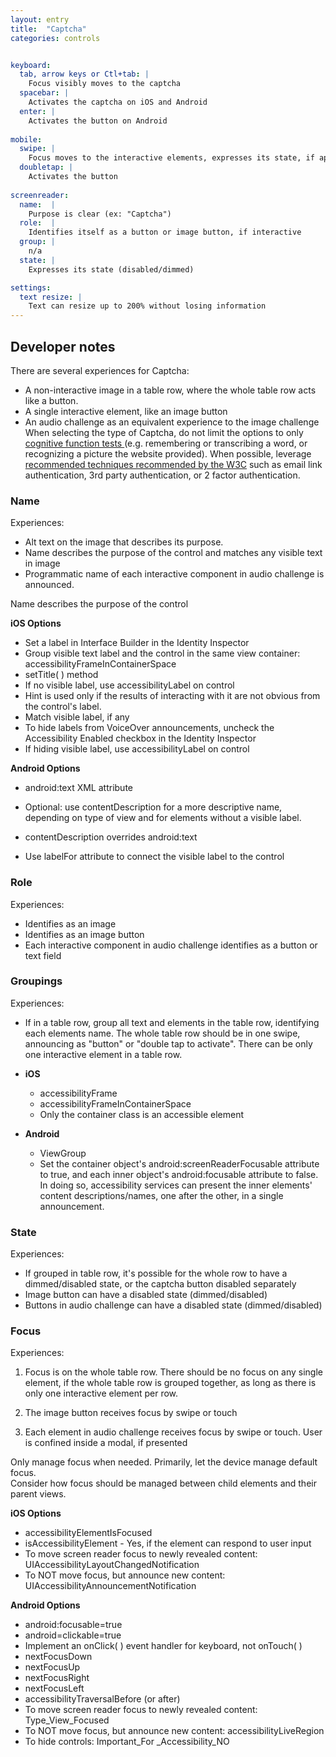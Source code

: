 ```yaml
---
layout: entry
title:  "Captcha"
categories: controls


keyboard:
  tab, arrow keys or Ctl+tab: |
    Focus visibly moves to the captcha
  spacebar: |
    Activates the captcha on iOS and Android
  enter: |
    Activates the button on Android
          
mobile:
  swipe: |
    Focus moves to the interactive elements, expresses its state, if applicable
  doubletap: |
    Activates the button
    
screenreader: 
  name:  |
    Purpose is clear (ex: "Captcha")
  role:  |
    Identifies itself as a button or image button, if interactive
  group: |
    n/a
  state: |
    Expresses its state (disabled/dimmed)

settings:
  text resize: |
    Text can resize up to 200% without losing information
---
```



## Developer notes
There are several experiences for Captcha:  
  - A non-interactive image in a table row, where the whole table row acts like a button.  
  - A single interactive element, like an image button
  - An audio challenge as an equivalent experience to the image challenge
When selecting the type of Captcha, do not limit the options to only <a href="https://www.w3.org/WAI/WCAG22/Understanding/accessible-authentication-minimum.html#dfn-cognitive-function-test"> cognitive function tests </a> (e.g. remembering or transcribing a word, or recognizing a picture the website provided).  When possible, leverage <a href="https://www.w3.org/WAI/WCAG22/Understanding/accessible-authentication-enhanced.html#examples"> recommended techniques recommended by the W3C</a> such as email link authentication, 3rd party  authentication, or 2 factor authentication.

### Name

Experiences:  

- Alt text on the image that describes its purpose.
- Name describes the purpose of the control and matches any visible text in image
- Programmatic name of each interactive component in audio challenge is announced.

Name describes the purpose of the control

**iOS Options**

- Set a label in Interface Builder in the Identity Inspector
- Group visible text label and the control in the same view container: accessibilityFrameInContainerSpace
- setTitle( ) method
- If no visible label, use accessibilityLabel on control
- Hint is used only if the results of interacting with it are not obvious from the control's label.
- Match visible label, if any
- To hide labels from VoiceOver announcements, uncheck the Accessibility Enabled checkbox in the Identity Inspector
- If hiding visible label, use accessibilityLabel on control

**Android Options**  

- android:text XML attribute
- Optional: use contentDescription for a more descriptive name, depending on type of view and for elements without a visible label.
- contentDescription overrides android:text  
  
- Use labelFor attribute to connect the visible label to the control

### Role

Experiences:  

- Identifies as an image
- Identifies as an image button
- Each interactive component in audio challenge identifies as a button or text field

### Groupings

Experiences:  

- If in a table row, group all text and elements in the table row, identifying each elements name. The whole table row should be in one swipe, announcing as "button" or "double tap to activate". There can be only one interactive element in a table row.

- **iOS**
  - accessibilityFrame
  - accessibilityFrameInContainerSpace
  - Only the container class is an accessible element
- **Android**
  - ViewGroup
  - Set the container object's android:screenReaderFocusable attribute to true, and each inner object's android:focusable attribute to false. In doing so, accessibility services can present the inner elements' content descriptions/names, one after the other, in a single announcement.

### State

Experiences:  

- If grouped in table row, it's possible for the whole row to have a dimmed/disabled state, or the captcha button disabled separately
- Image button can have a disabled state (dimmed/disabled)
- Buttons in audio challenge can have a disabled state (dimmed/disabled)

### Focus

Experiences:  

1) Focus is on the whole table row. There should be no focus on any single element, if the whole table row is grouped together, as long as there is only one interactive element per row.

2) The image button receives focus by swipe or touch

3) Each element in audio challenge receives focus by swipe or touch. User is confined inside a modal, if presented

Only manage focus when needed. Primarily, let the device manage default focus.  
Consider how focus should be managed between child elements and their parent views.

**iOS Options**
- accessibilityElementIsFocused  
- isAccessibilityElement - Yes, if the element can respond to user input
- To move screen reader focus to newly revealed content: UIAccessibilityLayoutChangedNotification
- To NOT move focus, but announce new content: UIAccessibilityAnnouncementNotification
  
**Android Options**
- android:focusable=true
- android=clickable=true
- Implement an onClick( ) event handler for keyboard, not onTouch( )
- nextFocusDown
- nextFocusUp
- nextFocusRight
- nextFocusLeft
- accessibilityTraversalBefore (or after)
- To move screen reader focus to newly revealed content: Type_View_Focused
- To NOT move focus, but announce new content: accessibilityLiveRegion
- To hide controls: Important_For _Accessibility_NO
